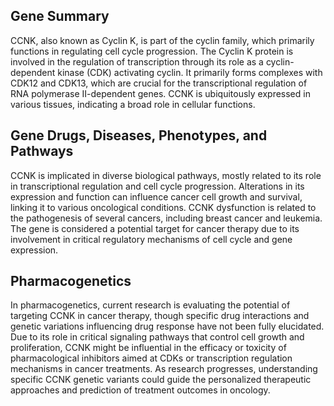 ## Gene Summary
CCNK, also known as Cyclin K, is part of the cyclin family, which primarily functions in regulating cell cycle progression. The Cyclin K protein is involved in the regulation of transcription through its role as a cyclin-dependent kinase (CDK) activating cyclin. It primarily forms complexes with CDK12 and CDK13, which are crucial for the transcriptional regulation of RNA polymerase II-dependent genes. CCNK is ubiquitously expressed in various tissues, indicating a broad role in cellular functions. 

## Gene Drugs, Diseases, Phenotypes, and Pathways
CCNK is implicated in diverse biological pathways, mostly related to its role in transcriptional regulation and cell cycle progression. Alterations in its expression and function can influence cancer cell growth and survival, linking it to various oncological conditions. CCNK dysfunction is related to the pathogenesis of several cancers, including breast cancer and leukemia. The gene is considered a potential target for cancer therapy due to its involvement in critical regulatory mechanisms of cell cycle and gene expression.

## Pharmacogenetics
In pharmacogenetics, current research is evaluating the potential of targeting CCNK in cancer therapy, though specific drug interactions and genetic variations influencing drug response have not been fully elucidated. Due to its role in critical signaling pathways that control cell growth and proliferation, CCNK might be influential in the efficacy or toxicity of pharmacological inhibitors aimed at CDKs or transcription regulation mechanisms in cancer treatments. As research progresses, understanding specific CCNK genetic variants could guide the personalized therapeutic approaches and prediction of treatment outcomes in oncology.